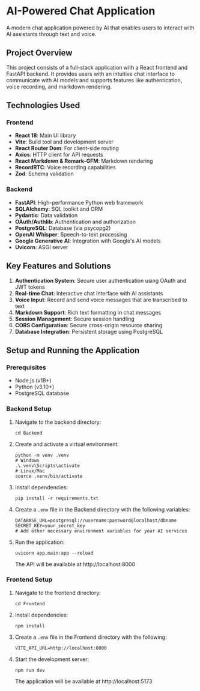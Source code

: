 # AI-Powered Chat Application

A modern chat application powered by AI that enables users to interact with AI assistants through text and voice.

## Project Overview

This project consists of a full-stack application with a React frontend and FastAPI backend. It provides users with an intuitive chat interface to communicate with AI models and supports features like authentication, voice recording, and markdown rendering.

## Technologies Used

### Frontend
- **React 18**: Main UI library
- **Vite**: Build tool and development server
- **React Router Dom**: For client-side routing
- **Axios**: HTTP client for API requests
- **React Markdown & Remark-GFM**: Markdown rendering
- **RecordRTC**: Voice recording capabilities
- **Zod**: Schema validation

### Backend
- **FastAPI**: High-performance Python web framework
- **SQLAlchemy**: SQL toolkit and ORM
- **Pydantic**: Data validation
- **OAuth/Authlib**: Authentication and authorization
- **PostgreSQL**: Database (via psycopg2)
- **OpenAI Whisper**: Speech-to-text processing
- **Google Generative AI**: Integration with Google's AI models
- **Uvicorn**: ASGI server

## Key Features and Solutions

1. **Authentication System**: Secure user authentication using OAuth and JWT tokens
2. **Real-time Chat**: Interactive chat interface with AI assistants
3. **Voice Input**: Record and send voice messages that are transcribed to text
4. **Markdown Support**: Rich text formatting in chat messages
5. **Session Management**: Secure session handling
6. **CORS Configuration**: Secure cross-origin resource sharing
7. **Database Integration**: Persistent storage using PostgreSQL

## Setup and Running the Application

### Prerequisites
- Node.js (v18+)
- Python (v3.10+)
- PostgreSQL database

### Backend Setup
1. Navigate to the backend directory:
   ```
   cd Backend
   ```

2. Create and activate a virtual environment:
   ```
   python -m venv .venv
   # Windows
   .\.venv\Scripts\activate
   # Linux/Mac
   source .venv/bin/activate
   ```

3. Install dependencies:
   ```
   pip install -r requirements.txt
   ```

4. Create a `.env` file in the Backend directory with the following variables:
   ```
   DATABASE_URL=postgresql://username:password@localhost/dbname
   SECRET_KEY=your_secret_key
   # Add other necessary environment variables for your AI services
   ```

5. Run the application:
   ```
   uvicorn app.main:app --reload
   ```
   The API will be available at http://localhost:8000

### Frontend Setup
1. Navigate to the frontend directory:
   ```
   cd Frontend
   ```

2. Install dependencies:
   ```
   npm install
   ```

3. Create a `.env` file in the Frontend directory with the following:
   ```
   VITE_API_URL=http://localhost:8000
   ```

4. Start the development server:
   ```
   npm run dev
   ```
   The application will be available at http://localhost:5173


